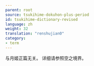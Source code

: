 ```yaml
---
parent: root
source: tsukihime-dokuhon-plus-period
id: tsukihime-dictionary-revised
language: zh
weight: 32
translation: "renshujian0"
category:
- term
---
```


与月姬正篇无关。
详细请参照空之境界。

